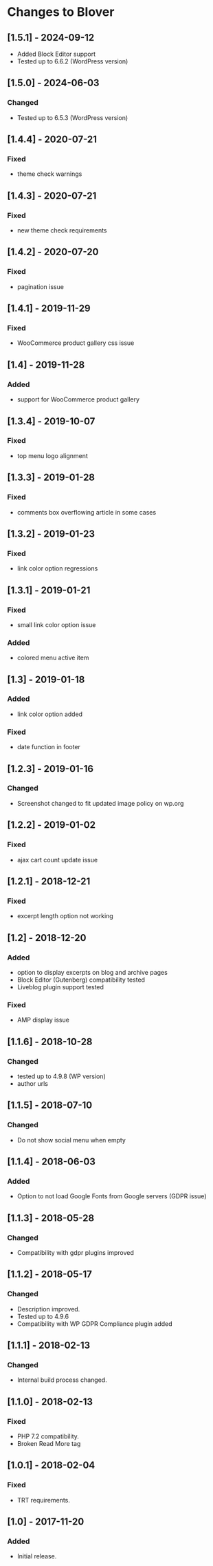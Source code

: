 # Changes to Blover

## [1.5.1] - 2024-09-12
 - Added Block Editor support
 - Tested up to 6.6.2 (WordPress version)

## [1.5.0] - 2024-06-03

### Changed
- Tested up to 6.5.3 (WordPress version)

## [1.4.4] - 2020-07-21

### Fixed
- theme check warnings

## [1.4.3] - 2020-07-21

### Fixed
- new theme check requirements

## [1.4.2] - 2020-07-20

### Fixed
- pagination issue

## [1.4.1] - 2019-11-29

### Fixed
- WooCommerce product gallery css issue

## [1.4] - 2019-11-28

### Added
- support for WooCommerce product gallery

## [1.3.4] - 2019-10-07

### Fixed
- top menu logo alignment

## [1.3.3] - 2019-01-28

### Fixed
- comments box overflowing article in some cases

## [1.3.2] - 2019-01-23

### Fixed
- link color option regressions

## [1.3.1] - 2019-01-21

### Fixed
- small link color option issue

### Added
- colored menu active item

## [1.3] - 2019-01-18

### Added
- link color option added

### Fixed
- date function in footer

## [1.2.3] - 2019-01-16

### Changed
- Screenshot changed to fit updated image policy on wp.org

## [1.2.2] - 2019-01-02

### Fixed
- ajax cart count update issue

## [1.2.1] - 2018-12-21

### Fixed
- excerpt length option not working

## [1.2] - 2018-12-20

### Added
- option to display excerpts on blog and archive pages
- Block Editor (Gutenberg) compatibility tested
- Liveblog plugin support tested

### Fixed
- AMP display issue

## [1.1.6] - 2018-10-28

### Changed
- tested up to 4.9.8 (WP version)
- author urls

## [1.1.5] - 2018-07-10

### Changed
- Do not show social menu when empty

## [1.1.4] - 2018-06-03

### Added
- Option to not load Google Fonts from Google servers (GDPR issue)

## [1.1.3] - 2018-05-28

### Changed
- Compatibility with gdpr plugins improved

## [1.1.2] - 2018-05-17

### Changed
- Description improved.
- Tested up to 4.9.6
- Compatibility with WP GDPR Compliance plugin added

## [1.1.1] - 2018-02-13

### Changed
- Internal build process changed.

## [1.1.0] - 2018-02-13

### Fixed
- PHP 7.2 compatibility.
- Broken Read More tag

## [1.0.1] - 2018-02-04

### Fixed
- TRT requirements.

## [1.0] - 2017-11-20

### Added
- Initial release.

